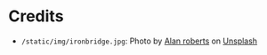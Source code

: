 # Credits

- `/static/img/ironbridge.jpg`: Photo by
  [Alan roberts](https://unsplash.com/@viewwebdesign?utm_content=creditCopyText&utm_medium=referral&utm_source=unsplash)
  on [Unsplash](https://unsplash.com/photos/a-large-metal-structure-with-a-clock-on-top-of-it-b4Ob0sELfeI?utm_content=creditCopyText&utm_medium=referral&utm_source=unsplash)
